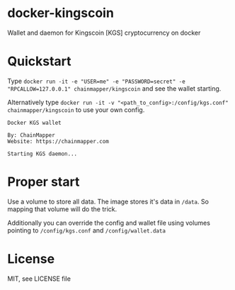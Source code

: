 # docker-kingscoin
Wallet and daemon for Kingscoin [KGS] cryptocurrency on docker

# Quickstart
Type `docker run -it -e "USER=me" -e "PASSWORD=secret" -e "RPCALLOW=127.0.0.1" chainmapper/kingscoin` and see the wallet starting.

Alternatively type `docker run -it -v "<path_to_config>:/config/kgs.conf" chainmapper/kingscoin` to use your own config.

```
Docker KGS wallet

By: ChainMapper
Website: https://chainmapper.com

Starting KGS daemon...
```

# Proper start
Use a volume to store all data. The image stores it's data in `/data`. So mapping that volume will do the trick.

Additionally you can override the config and wallet file using volumes pointing to `/config/kgs.conf` and `/config/wallet.data`

# License
MIT, see LICENSE file